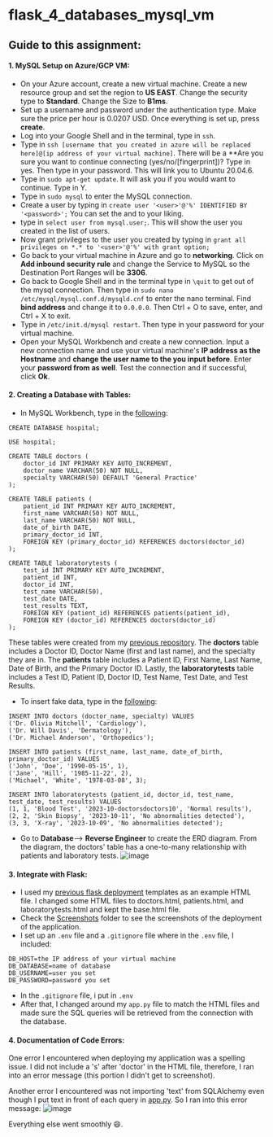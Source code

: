 # flask_4_databases_mysql_vm

## Guide to this assignment:
#### 1. MySQL Setup on Azure/GCP VM:
 - On your Azure account, create a new virtual machine. Create a new resource group and set the region to **US EAST**. Change the security type to **Standard**. Change the Size to **B1ms**.
 - Set up a username and password under the authentication type. Make sure the price per hour is 0.0207 USD. Once everything is set up, press **create**.
 - Log into your Google Shell and in the terminal, type in ```ssh```.
 - Type in ```ssh [username that you created in azure will be replaced here]@[ip address of your virtual machine]```. There will be a **Are you sure you want to continue connecting (yes/no/[fingerprint])? Type in yes. Then type in your password. This will link you to Ubuntu 20.04.6.
 - Type in ```sudo apt-get update```. It will ask you if you would want to continue. Type in Y.
 - Type in ```sudo mysql``` to enter the MySQL connection.
 - Create a user by typing in ```create user '<user>'@'%' IDENTIFIED BY '<password>';``` You can set the <user> and <password> to your liking.
 - type in ```select user from mysql.user;```. This will show the user you created in the list of users.
 - Now grant privileges to the user you created by typing in ```grant all privileges on *.* to '<user>'@'%' with grant option;```
 - Go back to your virtual machine in Azure and go to **networking**. Click on **Add inbound security rule** and change the Service to MySQL so the Destination Port Ranges will be **3306**.
 - Go back to Google Shell and in the terminal type in ```\quit``` to get out of the mysql connection. Then type in ```sudo nano /etc/mysql/mysql.conf.d/mysqld.cnf``` to enter the nano terminal. Find **bind address** and change it to ```0.0.0.0```. Then Ctrl + O to save, enter, and Ctrl + X to exit.
 - Type in ```/etc/init.d/mysql restart```. Then type in your password for your virtual machine.
 - Open your MySQL Workbench and create a new connection. Input a new connection name and use your virtual machine's **IP address as the Hostname** and **change the user name to the <user> you input before**. Enter your **password from <password> as well**. Test the connection and if successful, click **Ok**. 

#### 2. Creating a Database with Tables:
 - In MySQL Workbench, type in the [following](https://github.com/Helzheng123/flask_4_databases_mysql_vm/blob/main/MYSQL/hospital.sql):
```
CREATE DATABASE hospital;

USE hospital;

CREATE TABLE doctors (
    doctor_id INT PRIMARY KEY AUTO_INCREMENT,
    doctor_name VARCHAR(50) NOT NULL,
    specialty VARCHAR(50) DEFAULT 'General Practice'
);

CREATE TABLE patients (
    patient_id INT PRIMARY KEY AUTO_INCREMENT,
    first_name VARCHAR(50) NOT NULL,
    last_name VARCHAR(50) NOT NULL,
    date_of_birth DATE,
    primary_doctor_id INT,
    FOREIGN KEY (primary_doctor_id) REFERENCES doctors(doctor_id)
);

CREATE TABLE laboratorytests (
    test_id INT PRIMARY KEY AUTO_INCREMENT,
    patient_id INT,
    doctor_id INT,
    test_name VARCHAR(50),
    test_date DATE,
    test_results TEXT,
    FOREIGN KEY (patient_id) REFERENCES patients(patient_id),
    FOREIGN KEY (doctor_id) REFERENCES doctors(doctor_id)
);
```
These tables were created from my [previous repository](https://github.com/Helzheng123/mysql_cloudmanaged_databases). The **doctors** table includes a Doctor ID, Doctor Name (first and last name), and the specialty they are in. The **patients** table includes a Patient ID, First Name, Last Name, Date of Birth, and the Primary Doctor ID. Lastly, the **laboratorytests** table includes a Test ID, Patient ID, Doctor ID, Test Name, Test Date, and Test Results.

 - To insert fake data, type in the [following](https://github.com/Helzheng123/flask_4_databases_mysql_vm/blob/main/MYSQL/populate.sql):
```
INSERT INTO doctors (doctor_name, specialty) VALUES 
('Dr. Olivia Mitchell', 'Cardiology'),
('Dr. Will Davis', 'Dermatology'),
('Dr. Michael Anderson', 'Orthopedics');

INSERT INTO patients (first_name, last_name, date_of_birth, primary_doctor_id) VALUES
('John', 'Doe', '1990-05-15', 1), 
('Jane', 'Hill', '1985-11-22', 2), 
('Michael', 'White', '1978-03-08', 3); 

INSERT INTO laboratorytests (patient_id, doctor_id, test_name, test_date, test_results) VALUES
(1, 1, 'Blood Test', '2023-10-doctorsdoctors10', 'Normal results'),
(2, 2, 'Skin Biopsy', '2023-10-11', 'No abnormalities detected'),
(3, 3, 'X-ray', '2023-10-09', 'No abnormalities detected');
```
 - Go to **Database**--> **Reverse Engineer** to create the ERD diagram. From the diagram, the doctors' table has a one-to-many relationship with patients and laboratory tests.
![image](https://github.com/Helzheng123/flask_4_databases_mysql_vm/assets/123939070/dddfcd88-f1b0-4719-b195-756339d405b4)

#### 3. Integrate with Flask:
 - I used my [previous flask deployment](https://github.com/Helzheng123/azure_flask_deployment) templates as an example HTML file. I changed some HTML files to doctors.html, patients.html, and laboratorytests.html and kept the base.html file.
 - Check the [Screenshots](https://github.com/Helzheng123/flask_4_databases_mysql_vm/tree/main/Screenshots) folder to see the screenshots of the deployment of the application.
 - I set up an ```.env``` file and a ```.gitignore``` file where in the ```.env``` file, I included:
```
DB_HOST=the IP address of your virtual machine
DB_DATABASE=name of database
DB_USERNAME=user you set
DB_PASSWORD=password you set

```
- In the ```.gitignore``` file, i put in ```.env```
- After that, I changed around my ```app.py``` file to match the HTML files and made sure the SQL queries will be retrieved from the connection with the database. 
   
#### 4. Documentation of Code Errors: 
One error I encountered when deploying my application was a spelling issue. I did not include a 's' after 'doctor' in the HTML file, therefore, I ran into an error message (this portion I didn't get to screenshot).

Another error I encountered was not importing 'text' from SQLAlchemy even though I put text in front of each query in [app.py](https://github.com/Helzheng123/flask_4_databases_mysql_vm/blob/main/app.py). So I ran into this error message: ![image](https://github.com/Helzheng123/flask_4_databases_mysql_vm/assets/123939070/3f3c80d0-441d-4d86-bd26-0bb43e348121)

Everything else went smoothly :smile:.
